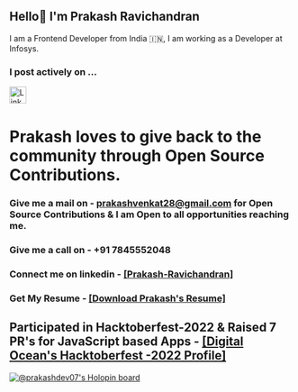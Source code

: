 ## Hello👋 I'm Prakash Ravichandran

I am a Frontend Developer from India 🇮🇳, I am working as a Developer at Infosys.

### I post actively on ...

<a href="https://www.linkedin.com/in/prakash-ravichandran/" title="prakashravichandran" target="_blank" rel="noreferrer"><img src="https://www.vectorlogo.zone/logos/linkedin/linkedin-tile.svg" alt="LinkedIn" width="30" height="30"/></a>&nbsp;&nbsp;

# Prakash loves to give back to the community through Open Source Contributions.

### Give me a mail on - prakashvenkat28@gmail.com for Open Source Contributions & I am Open to all opportunities reaching me.

### Give me a call on - +91 7845552048

### Connect me on linkedin - [[Prakash-Ravichandran]](https://www.linkedin.com/in/prakash-ravichandran/)

### Get My Resume - [[Download Prakash's Resume]](https://drive.google.com/file/d/1zFsOGshXMbmCKKxICZRixjr6ZeoPsEec/view?usp=sharing)

## Participated in Hacktoberfest-2022 & Raised 7 PR's for JavaScript based Apps - [[Digital Ocean's Hacktoberfest -2022 Profile]](https://www.holopin.io/@prakashdev07)

[![@prakashdev07's Holopin board](https://holopin.me/prakashdev07)](https://holopin.io/@prakashdev07)

<!--
**Prakash-Ravichandran/Prakash-Ravichandran** is a ✨ _special_ ✨ repository because its `README.md` (this file) appears on your GitHub profile.

Here are some ideas to get you started:

- 🔭 I’m currently working on ...
- 🌱 I’m currently learning ...
- 👯 I’m looking to collaborate on ...
- 🤔 I’m looking for help with ...
- 💬 Ask me about ...
- 📫 How to reach me: ...
- 😄 Pronouns: ...
- ⚡ Fun fact: ...
-->
